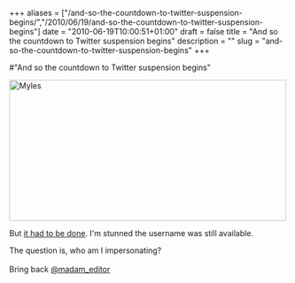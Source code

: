 +++
aliases = ["/and-so-the-countdown-to-twitter-suspension-begins/","/2010/06/19/and-so-the-countdown-to-twitter-suspension-begins"]
date = "2010-06-19T10:00:51+01:00"
draft = false
title = "And so the countdown to Twitter suspension begins"
description = ""
slug = "and-so-the-countdown-to-twitter-suspension-begins"
+++

#"And so the countdown to Twitter suspension begins"


 <div class='p_embed p_image_embed'>
<a href="http://getfile3.posterous.com/getfile/files.posterous.com/conoroneill/19WLkzL6q0xrOOoPe9fRaNa1u68LpSxPVa6DCYthj7iQzawEp7KfSw2tTg5C/myles.jpg"><img alt="Myles" height="255" src="http://getfile4.posterous.com/getfile/files.posterous.com/conoroneill/ymfMdCK6qqRexhKRv2AqINmzFrWr4rXzSFaOAweNzUiQQnp8Cwh8ENiREeQW/myles.jpg.scaled.500.jpg" width="500" /></a>
</div>
<p>But <a href="http://twitter.com/MylesNaGopaleen">it had to be done</a>. I&#39;m stunned the username was still available.<p /></p><div>The question is, who am I impersonating?</div><div><br /> <div>Bring back <a href="http://twitter.com/madam_editor">@madam_editor</a></div><p /><p /></div>
 